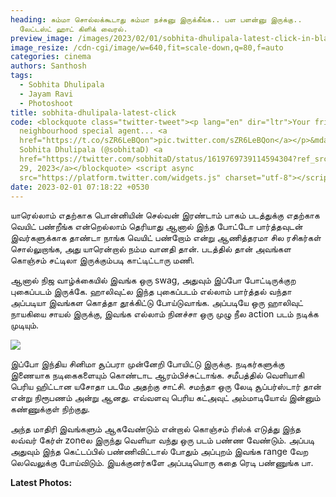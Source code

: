 ```yaml
---
heading: சும்மா சொல்லக்கூடாது சும்மா நச்சுனு இருக்கீங்க.. பள பளன்னு இருக்கு..
  லேட்டஸ்ட் ஹாட் கிளிக் வைரல்.
preview_image: /images/2023/02/01/sobhita-dhulipala-latest-click-in-black-2-.jpg
image_resize: /cdn-cgi/image/w=640,fit=scale-down,q=80,f=auto
categories: cinema
authors: Santhosh
tags:
  - Sobhita Dhulipala
  - Jayam Ravi
  - Photoshoot
title: sobhita-dhulipala-latest-click
code: <blockquote class="twitter-tweet"><p lang="en" dir="ltr">Your friendly
  neighbourhood special agent... <a
  href="https://t.co/sZR6LeBQon">pic.twitter.com/sZR6LeBQon</a></p>&mdash;
  Sobhita Dhulipala (@sobhitaD) <a
  href="https://twitter.com/sobhitaD/status/1619769739114594304?ref_src=twsrc%5Etfw">January
  29, 2023</a></blockquote> <script async
  src="https://platform.twitter.com/widgets.js" charset="utf-8"></script>
date: 2023-02-01 07:18:22 +0530
---
```

யாரெல்லாம் எதற்காக பொன்னியின் செல்வன் இரண்டாம் பாகம் படத்துக்கு எதற்காக வெயிட் பண்றீங்க என்றெல்லாம் தெரியாது ஆனால் இந்த போட்டோ பார்த்தவுடன் இவர்களுக்காக தாண்டா நாங்க வெயிட் பண்றோம் என்று ஆணித்தரமா சில ரசிகர்கள் சொல்லுறாங்க, அது யாரென்றால் நம்ம வானதி தான். படத்தில் தான் அவங்கள கொஞ்சம் சட்டிலா இருக்கும்படி காட்டிட்டாரு மணி.

ஆனால் நிஜ வாழ்க்கையில் இவங்க ஒரு swag, அதுவும் இப்போ போட்டிருக்குற புகைப்படம் இருக்கே. ஹாலிவுட்ல இந்த புகைப்படம் எல்லாம் பார்த்தல் வந்தா அப்படியா இவங்கள கொத்தா தூக்கிட்டு போய்டுவாங்க. அப்படியே ஒரு ஹாலிவுட் நாயகியை சாயல் இருக்கு, இவங்க எல்லாம் நினச்சா ஒரு முழு நீல action படம் நடிக்க முடியும்.

![](/images/2023/02/01/sobhita-dhulipala-latest-click-in-black-1-.jpg)

இப்போ இந்திய சினிமா சூப்பரா முன்னேறி போயிட்டு இருக்கு. நடிகர்களுக்கு இணையாக நடிகைகளையும் கொண்டாட ஆரம்பிச்சுட்டாங்க. சமீபத்தில் வெளியாகி பெரிய ஹிட்டான யசோதா படமே அதற்கு சாட்சி. சமந்தா ஒரு லேடி சூப்பர்ஸ்டார் தான் என்று நிரூபணம் அன்று ஆனது. எவ்வளவு பெரிய கட்அவுட் அம்மாடியோவ் இன்னும் கண்ணுக்குள் நிற்குது.

அந்த மாதிரி இவங்களும் ஆகவேண்டும் என்றால் கொஞ்சம் ரிஸ்க் எடுத்து இந்த லவ்வர் கேர்ள் zoneல இருந்து வெளியா வந்து ஒரு படம் பண்ண வேண்டும். அப்படி அதுவும் இந்த கெட்டப்பில் பண்ணிவிட்டால் போதும் அப்புறம் இவங்க range வேற லெவெலுக்கு போய்விடும். இயக்குனர்களே அப்படியொரு கதை ரெடி பண்ணுங்க பா.

**L﻿atest Photos:**